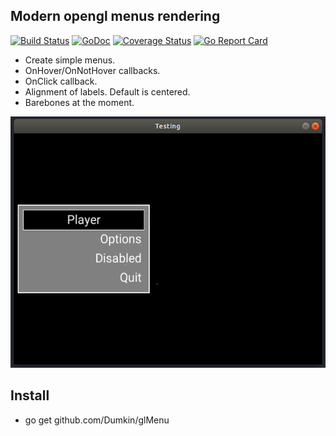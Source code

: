 ## Modern opengl menus rendering 

[![Build Status](https://travis-ci.org/Dumkin/glMenu.svg?branch=master)](https://travis-ci.org/Dumkin/glMenu)
[![GoDoc](https://godoc.org/github.com/Dumkin/glMenu?status.svg)](https://godoc.org/github.com/Dumkin/glMenu)
[![Coverage Status](https://coveralls.io/repos/github/Dumkin/glMenu/badge.svg?branch=master)](https://coveralls.io/github/Dumkin/glMenu?branch=master)
[![Go Report Card](https://goreportcard.com/badge/github.com/Dumkin/glMenu)](https://goreportcard.com/report/github.com/Dumkin/glMenu)

- Create simple menus.
- OnHover/OnNotHover callbacks.
- OnClick callback.
- Alignment of labels.  Default is centered.
- Barebones at the moment.  

![Screenshot](example/example.png?raw=true "Screenshot")

## Install

* go get github.com/Dumkin/glMenu
